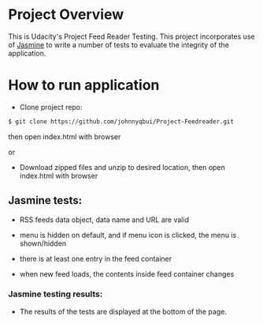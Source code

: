 # Project Overview

This is Udacity's Project Feed Reader Testing. This project incorporates use of [Jasmine](http://jasmine.github.io/) to write a number of tests to evaluate the integrity of the application.

# How to run application

* Clone project repo:

```sh
$ git clone https://github.com/johnnyqbui/Project-Feedreader.git

```

then open index.html with browser


or


* Download zipped files and unzip to desired location, then open index.html with browser

## Jasmine tests:

* RSS feeds data object, data name and URL are valid

* menu is hidden on default, and if menu icon is clicked, the menu is shown/hidden

* there is at least one entry in the feed container

* when new feed loads, the contents inside feed container changes

### Jasmine testing results:

* The results of the tests are displayed at the bottom of the page.